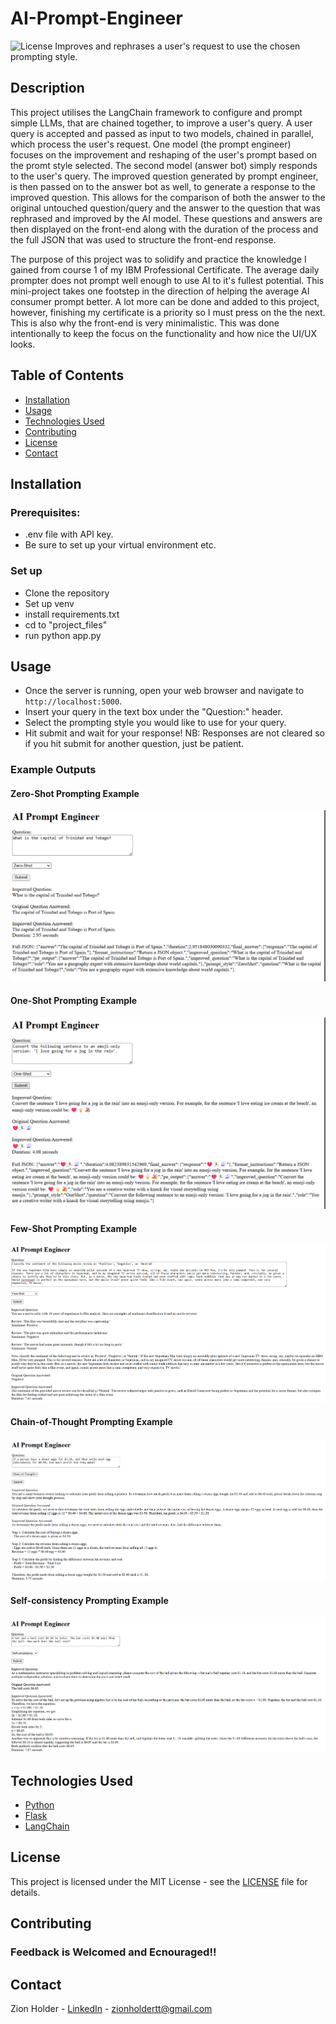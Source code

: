 # AI-Prompt-Engineer

![License](https://img.shields.io/badge/license-MIT-blue.svg) Improves and rephrases a user's request to use the chosen prompting style.

## Description

This project utilises the LangChain framework to configure and prompt simple LLMs, that are chained together, to improve a user's query. A user query is accepted
and passed as input to two models, chained in parallel, which process the user's request. One model (the prompt engineer) focuses on the improvement and reshaping of the user's prompt
based on the promt style selected. The second model (answer bot) simply responds to the user's query. The improved question generated by prompt engineer, is then passed on to the
answer bot as well, to generate a response to the improved question. This allows for the comparison of both the answer to the original untouched question/query and the 
answer to the question that was rephrased and improved by the AI model. These questions and answers are then displayed on the front-end along with the duration of the process
and the full JSON that was used to structure the front-end response.

The purpose of this project was to solidify and practice the knowledge I gained from course 1 of my IBM Professional Certificate. The average daily
prompter does not prompt well enough to use AI to it's fullest potential. This mini-project takes one footstep in the direction of helping the average AI consumer
prompt better. A lot more can be done and added to this project, however, finishing my certificate is a priority so I must press on the the next. This is also why
the front-end is very minimalistic. This was done intentionally to keep the focus on the functionality and how nice the UI/UX looks.

## Table of Contents

* [Installation](#installation)
* [Usage](#usage)
* [Technologies Used](#technologies-used)
* [Contributing](#contributing)
* [License](#license)
* [Contact](#contact)

## Installation

### Prerequisites:
- .env file with API key.
- Be sure to set up your virtual environment etc.

### Set up
- Clone the repository
- Set up venv
- install requirements.txt
- cd to "project_files"
- run python app.py
  
## Usage
- Once the server is running, open your web browser and navigate to `http://localhost:5000`.
- Insert your query in the text box under the "Question:" header.
- Select the prompting style you would like to use for your query.
- Hit submit and wait for your response!
NB: Responses are not cleared so if you hit submit for another question, just be patient.

### Example Outputs

#### Zero-Shot Prompting Example
![Zero-Shot Prompting Example](images/Zero-Shot_example.png)

#### One-Shot Prompting Example
![One-Shot Prompting Example](images/One-shot.png)

#### Few-Shot Prompting Example
![Few-Shot Prompting Example](images/Few-shot.png)

#### Chain-of-Thought Prompting Example
![CoT Prompting Example](images/Chain-of-Thought.png)

#### Self-consistency Prompting Example
![Self-consistency Prompting Example](images/Self-consistency.png)

## Technologies Used
- [Python](https://www.python.org/)
- [Flask](https://flask.palletsprojects.com/en/stable/)
- [LangChain](https://www.langchain.com/)

## License
This project is licensed under the MIT License - see the [LICENSE](https://github.com/ZionHolder/AI-Prompt-Engineer/blob/main/LICENSE) file for details.

## Contributing
### Feedback is Welcomed and Ecnouraged!!

## Contact

Zion Holder - [LinkedIn](https://www.linkedin.com/in/zionholder/) - zionholdertt@gmail.com




